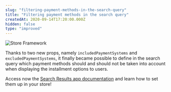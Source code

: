 ```yaml
---
slug: "filtering-payment-methods-in-the-search-query"
title: "Filtering payment methods in the search query"
createdAt: 2020-09-14T17:20:00.000Z
hidden: false
type: "improved"
---
```


![Store Framework](https://img.shields.io/badge/-Store%20Framework-red)

Thanks to two new props, namely `includedPaymentSystems`  and `excludedPaymentSystems`, it finally became possible to define in the search query which payment methods should and should not be taken into account when displaying the installment options to users. 

Access now the [Search Results app documentation](https://vtex.io/docs/components/content-blocks/vtex.search-result/) and learn how to set them up in your store!